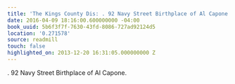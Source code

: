 ```yaml
---
title: 'The Kings County Dis: . 92 Navy Street Birthplace of Al Capone.'
date: 2016-04-09 18:16:00.600000000 -04:00
book_uuid: 5b6f3f7f-7630-43fd-8086-727ad92124d5
location: '0.271578'
source: readmill
touch: false
highlighted_on: 2013-12-20 16:31:05.000000000 Z
---
```


. 92 Navy Street Birthplace of Al Capone.